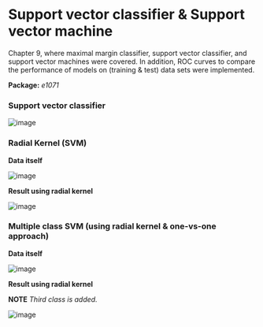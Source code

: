 # Support vector classifier & Support vector machine

Chapter 9, where maximal margin classifier, support vector classifier, and support vector machines were covered. In addition, ROC curves to compare the performance of models on (training & test) data sets were implemented.

**Package:** *e1071*

### Support vector classifier 
![image](https://github.com/oneturkmen/statistical_learning/blob/master/Chapter9_Support_Vector_Machines/support_vector_machines/svm_classification.png)

### Radial Kernel (SVM)

**Data itself**

![image](https://github.com/oneturkmen/statistical_learning/blob/master/Chapter9_Support_Vector_Machines/support_vector_machines/nonlinear_boundary_data.png)

**Result using radial kernel**

![image](https://github.com/oneturkmen/statistical_learning/blob/master/Chapter9_Support_Vector_Machines/support_vector_machines/radial_kernel_svm.png)

### Multiple class SVM (using radial kernel & one-vs-one approach)

**Data itself**

![image](https://github.com/oneturkmen/statistical_learning/blob/master/Chapter9_Support_Vector_Machines/support_vector_machines/multiple_class_svm.png)

**Result using radial kernel**

**NOTE** *Third class is added.*

![image](https://github.com/oneturkmen/statistical_learning/blob/master/Chapter9_Support_Vector_Machines/support_vector_machines/multiple_svm_fit.png)
